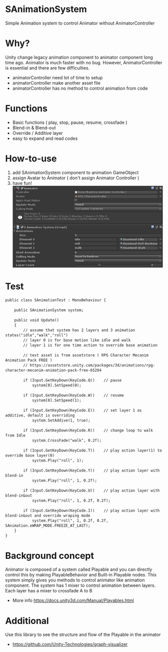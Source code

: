 # SAnimationSystem
Simple Animation system to control Animator without AnimatorController

# Why?
Unity change legacy animation component to animator component long time ago. Animator is much faster with no bug. However, AnimatorController is essential and there are few difficulties. 
* animatorController need lot of time to setup
* animatorController make another asset file
* animatorController has no method to control animation from code

# Functions
* Basic functions ( play, stop, pause, resume, crossfade )
* Blend-in & Blend-out
* Override / Additive layer
* easy to expand and read codes

# How-to-use
1. add SAnimationSystem component to animation GameObject
2. assign Avatar to Animator ( don't assign Animator Controller )
3. have fun!
![](https://github.com/jungsukKo/SAnimationSystem/blob/master/screenshot1.png)

# Test
```
public class SAnimationTest : MonoBehaviour {

    public SAnimationSystem system;

    public void Update()
    {
        // assume that system has 2 layers and 3 animation states("idle","walk","roll")
        // layer 0 is for base motion like idle and walk
        // layer 1 is for one time action to override base animation

        // test asset is from assetstore ( RPG Character Mecanim Animation Pack FREE )
        // https://assetstore.unity.com/packages/3d/animations/rpg-character-mecanim-animation-pack-free-65284

        if (Input.GetKeyDown(KeyCode.Q))    // pause
            system[0].SetSpeed(0);

        if (Input.GetKeyDown(KeyCode.W))    // resume
            system[0].SetSpeed(1);

        if (Input.GetKeyDown(KeyCode.E))    // set layer 1 as additive, default is overriding
            system.SetAddive(1, true);

        if (Input.GetKeyDown(KeyCode.R))    // change loop to walk from Idle 
            system.CrossFade("walk", 0.2f);

        if (Input.GetKeyDown(KeyCode.T))    // play action layer(1) to override base layer(0)
            system.Play("roll", 1);     

        if (Input.GetKeyDown(KeyCode.Y))    // play action layer with blend-in
            system.Play("roll", 1, 0.2f);

        if (Input.GetKeyDown(KeyCode.U))    // play action layer with blend-in&out
            system.Play("roll", 1, 0.2f, 0.2f);

        if (Input.GetKeyDown(KeyCode.I))    // play action layer with blend-in&out and override wraping mode
            system.Play("roll", 1, 0.2f, 0.2f, SAnimation.eWRAP_MODE.FREEZE_AT_LAST);
    }
}
```

# Background concept
Animator is composed of a system called Playable and you can directly control this by making PlayableBehavior and Built-in Playable nodes. This system simply gives you methods to control animator like animation component. The system has 1 mixer to control animation between layers. Each layer has a mixer to crossfade A to B
* More info https://docs.unity3d.com/Manual/Playables.html

# Additional
Use this library to see the structure and flow of the Playable in the animator
* https://github.com/Unity-Technologies/graph-visualizer
